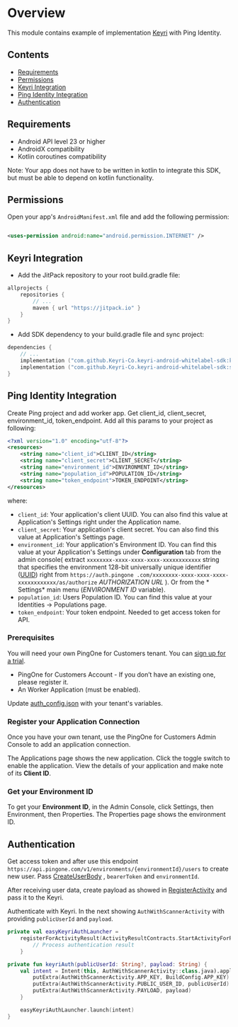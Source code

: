 # Overview

This module contains example of implementation [Keyri](https://keyri.com) with Ping Identity.

## Contents

* [Requirements](#Requirements)
* [Permissions](#Permissions)
* [Keyri Integration](#Keyri-Integration)
* [Ping Identity Integration](#Ping-Identity-Integration)
* [Authentication](#Authentication)

## Requirements

* Android API level 23 or higher
* AndroidX compatibility
* Kotlin coroutines compatibility

Note: Your app does not have to be written in kotlin to integrate this SDK, but must be able to
depend on kotlin functionality.

## Permissions

Open your app's `AndroidManifest.xml` file and add the following permission:

```xml

<uses-permission android:name="android.permission.INTERNET" />
```

## Keyri Integration

* Add the JitPack repository to your root build.gradle file:

```groovy
allprojects {
    repositories {
        // ...
        maven { url "https://jitpack.io" }
    }
}
```

* Add SDK dependency to your build.gradle file and sync project:

```kotlin
dependencies {
    // ...
    implementation ("com.github.Keyri-Co.keyri-android-whitelabel-sdk:keyrisdk:$latestKeyriVersion")
    implementation ("com.github.Keyri-Co.keyri-android-whitelabel-sdk:scanner:$latestKeyriVersion")
}
```

## Ping Identity Integration

Create Ping project and add worker app. Get client_id, client_secret, environment_id,
token_endpoint. Add all this params to your project as following:

```xml
<?xml version="1.0" encoding="utf-8"?>
<resources>
    <string name="client_id">CLIENT_ID</string>
    <string name="client_secret">CLIENT_SECRET</string>
    <string name="environment_id">ENVIRONMENT_ID</string>
    <string name="population_id">POPULATION_ID</string>
    <string name="token_endpoint">TOKEN_ENDPOINT</string>
</resources>
```

where:

- `client_id`: Your application's client UUID. You can also find this value at Application's
  Settings right under the Application name.
- `client_secret`: Your application's client secret. You can also find this value at Application's
  Settings page.
- `environment_id`: Your application's Environment ID. You can find this value at your Application's
  Settings under **Configuration** tab from the admin console(
  extract `xxxxxxxx-xxxx-xxxx-xxxx-xxxxxxxxxxxx`
  string that specifies the environment 128-bit universally unique
  identifier ([UUID](https://tools.ietf.org/html/rfc4122)) right from `https://auth.pingone
  .com/xxxxxxxx-xxxx-xxxx-xxxx-xxxxxxxxxxxx/as/authorize` *AUTHORIZATION URL* ). Or from the *
  Settings* main menu (*ENVIRONMENT ID* variable).
- `population_id`: Users Population ID. You can find this value at your Identities -> Populations
  page.
- `token_endpoint`: Your token endpoint. Needed to get access token for API.

### Prerequisites

You will need your own PingOne for Customers tenant. You
can [sign up for a trial](https://developer.pingidentity.com/).

* PingOne for Customers Account - If you don’t have an existing one, please register it.
* An Worker Application (must be enabled).

Update [auth_config.json](app/src/main/res/values/ping.xml) with your tenant's variables.

### Register your Application Connection

Once you have your own tenant, use the PingOne for Customers Admin Console to add an application
connection.

The Applications page shows the new application. Click the toggle switch to enable the application.
View the details of your application and make note of its **Client ID**.

### Get your Environment ID

To get your **Environment ID**, in the Admin Console, click Settings, then Environment, then
Properties. The Properties page shows the environment ID.

## Authentication

Get access token and after use this
endpoint `https://api.pingone.com/v1/environments/{environmentId}/users` to create new user.
Pass [CreateUserBody](app/src/main/java/com/keyri/examplepingidentity/data/create_user/request/CreateUserBody.kt)
, `bearerToken` and `environmentId`.

After receiving user data, create payload as showed
in [RegisterActivity](app/src/main/java/com/keyri/examplepingidentity/ui/register/RegisterActivity.kt)
and pass it to the Keyri.

Authenticate with Keyri. In the next showing `AuthWithScannerActivity` with providing
`publicUserId` and `payload`.

```kotlin
private val easyKeyriAuthLauncher =
    registerForActivityResult(ActivityResultContracts.StartActivityForResult()) {
        // Process authentication result
    }

private fun keyriAuth(publicUserId: String?, payload: String) {
    val intent = Intent(this, AuthWithScannerActivity::class.java).apply {
        putExtra(AuthWithScannerActivity.APP_KEY, BuildConfig.APP_KEY)
        putExtra(AuthWithScannerActivity.PUBLIC_USER_ID, publicUserId)
        putExtra(AuthWithScannerActivity.PAYLOAD, payload)
    }

    easyKeyriAuthLauncher.launch(intent)
}
```
